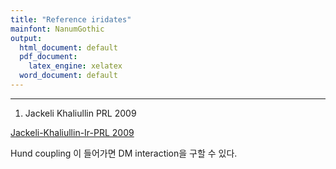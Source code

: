 ```yaml
---
title: "Reference iridates"
mainfont: NanumGothic
output:
  html_document: default
  pdf_document:
    latex_engine: xelatex
  word_document: default
---
```






***
1. Jackeli  Khaliullin PRL 2009  

[Jackeli-Khaliullin-Ir-PRL 2009](ref/iridates/09-Jackeli-Khaliullin-Ir-PRL.pdf)

Hund coupling 이 들어가면 DM interaction을 구할 수 있다. 



